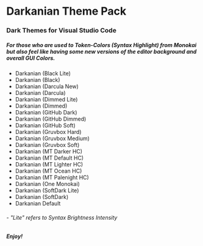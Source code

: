 # Darkanian Theme Pack

### Dark Themes for Visual Studio Code

##### For those who are used to Token-Colors (Syntax Highlight) from Monokai but also feel like having some new versions of the editor background and overall GUI Colors.

- Darkanian (Black Lite)
- Darkanian (Black)
- Darkanian (Darcula New)
- Darkanian (Darcula)
- Darkanian (Dimmed Lite)
- Darkanian (Dimmed)
- Darkanian (GitHub Dark)
- Darkanian (GitHub Dimmed)
- Darkanian (GitHub Soft)
- Darkanian (Gruvbox Hard)
- Darkanian (Gruvbox Medium)
- Darkanian (Gruvbox Soft)
- Darkanian (MT Darker HC)
- Darkanian (MT Default HC)
- Darkanian (MT Lighter HC)
- Darkanian (MT Ocean HC)
- Darkanian (MT Palenight HC)
- Darkanian (One Monokai)
- Darkanian (SoftDark Lite)
- Darkanian (SoftDark)
- Darkanian Default

###### - "Lite" refers to Syntax Brightness Intensity

###### **Enjoy!**
